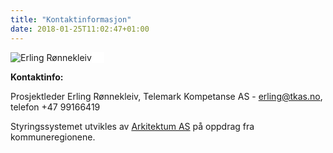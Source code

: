 ```yaml
---
title: "Kontaktinformasjon"
date: 2018-01-25T11:02:47+01:00
---
```


<!--  la til HTML for å plassere bildet til venstre ![Erling Rønnekleiv](/images/erling_tkas_small.jpg) -->
<img src ="/images/erling_tkas_small.jpg" align="left" alt="Erling Rønnekleiv" style="border-style:solid; border-width:0px 20px 0px 0px; border-color:white;"></img>
<br>

**Kontaktinfo:** 

Prosjektleder Erling Rønnekleiv, Telemark Kompetanse AS - <erling@tkas.no>, telefon +47 99166419

Styringssystemet utvikles av <a href ="http://arkitektum.no" target="_blank">Arkitektum AS</a> på oppdrag fra kommuneregionene.


<br>
<br>
<br>
<br>
<br>
<br>
<br>
<br>
<br>
<br>
<br>
<br>


